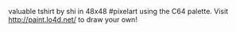 valuable tshirt by shi in 48x48 #pixelart using the C64 palette. Visit http://paint.lo4d.net/ to draw your own! 